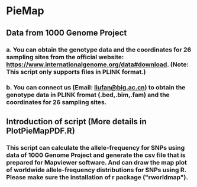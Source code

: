 # PieMap<br>
## Data from 1000 Genome Project
### a. You can obtain the genotype data and the coordinates for 26 sampling sites from the official website: https://www.internationalgenome.org/data#download. (Note: This script only supports files in PLINK format.)
### b. You can connect us (Email: liufan@big.ac.cn) to obtain the genotype data in PLINK fromat (.bed,.bim,.fam) and the coordinates for 26 sampling sites.<br>
## Introduction of script (More details in PlotPieMapPDF.R)
### This script can calculate the allele-frequency for SNPs using data of 1000 Genome Project and generate the csv file that is prepared for Mapviewer software. And can draw the map plot of worldwide allele-frequency distributions for SNPs using R. Please make sure the installation of r package ("rworldmap").
